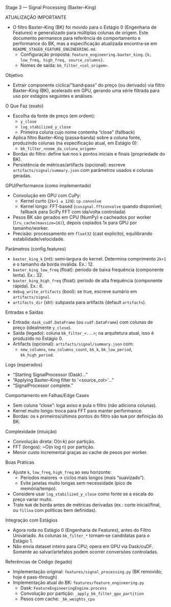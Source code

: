 Stage 3 — Signal Processing (Baxter–King)

ATUALIZAÇÃO IMPORTANTE

- O filtro Baxter–King (BK) foi movido para o Estágio 0 (Engenharia de Features) e generalizado para múltiplas colunas de origem. Este documento permanece para referência de comportamento e performance do BK, mas a especificação atualizada encontra‑se em `README_STAGE0_FEATURE_ENGINEERING.md`.
  - Configuração proposta: `feature_engineering.baxter_king.{k, low_freq, high_freq, source_columns}`.
  - Nomes de saída: `bk_filter_<col_origem>`.

Objetivo

- Extrair componente cíclica/“band‑pass” do preço (ou derivado) via filtro Baxter–King (BK), acelerado em GPU, gerando uma série filtrada para uso por estágios seguintes e análises.

O Que Faz (exato)

- Escolha da fonte de preço (em ordem):
  - `y_close`
  - `log_stabilized_y_close`
  - Primeira coluna cujo nome contenha “close” (fallback)
- Aplica filtro Baxter–King (passa‑banda) sobre a coluna fonte, produzindo colunas (na especificação atual, em Estágio 0):
  - `bk_filter_<nome_da_coluna_origem>`
- Bordas do filtro: define `NaN` nos `k` pontos iniciais e finais (propriedade do BK).
- Persistência de métricas/artifacts (opcional): escreve `artifacts/signal/summary.json` com parâmetros usados e colunas geradas.

GPU/Performance (como implementado)

- Convolução em GPU com CuPy:
  - Kernel curto (`2k+1 ≤ 129`): `cp.convolve`
  - Kernel longo: FFT‑based (`cusignal.fftconvolve` quando disponível; fallback para SciPy FFT com ida/volta controlada)
- Pesos BK são gerados em CPU (NumPy) e cacheados por worker (`lru_cache(maxsize=16)`), depois copiados 1x para GPU por tamanho/worker.
- Precisão: processamento em `float32` (cast explícito), equilibrando estabilidade/velocidade.

Parâmetros (config.features)

- `baxter_king_k` (int): semi‑largura do kernel. Determina comprimento `2k+1` e o tamanho da borda inválida. Ex.: 12.
- `baxter_king_low_freq` (float): período de baixa frequência (componente lenta). Ex.: 32.
- `baxter_king_high_freq` (float): período de alta frequência (componente rápida). Ex.: 6.
- `debug_write_artifacts` (bool): se true, escreve sumário em `artifacts/signal`.
- `artifacts_dir` (str): subpasta para artifacts (default `artifacts`).

Entradas e Saídas

- Entrada: `dask_cudf.DataFrame` (ou `cudf.DataFrame`) com colunas de preço (idealmente `y_close`).
- Saída (legado): coluna `bk_filter_<...>`; na arquitetura atual, isso é produzido no Estágio 0.
- Artifacts (opcional): `artifacts/signal/summary.json` com:
  - `new_columns`, `new_columns_count`, `bk_k`, `bk_low_period`, `bk_high_period`.

Logs (esperados)

- “Starting SignalProcessor (Dask)…”
- “Applying Baxter–King filter to '<source_col>'…”
- “SignalProcessor complete.”

Comportamento em Falhas/Edge Cases

- Sem coluna “close”: loga aviso e pula o filtro (não adiciona colunas).
- Kernel muito longo: troca para FFT para manter performance.
- Bordas: os `k` primeiros/últimos pontos do filtro são `NaN` por definição do BK.

Complexidade (intuição)

- Convolução direta: O(n·k) por partição.
- FFT (longos): ~O(n log n) por partição.
- Menor custo incremental graças ao cache de pesos por worker.

Boas Práticas

- Ajuste `k`, `low_freq`, `high_freq` ao seu horizonte:
  - Períodos maiores → ciclos mais longos (mais “suavizado”).
  - Evite janelas muito longas sem necessidade (pico de memória/tempo).
- Considere usar `log_stabilized_y_close` como fonte se a escala do preço variar muito.
- Trate `NaN` de borda antes de métricas derivadas (ex.: corte inicial/final, ou `fillna` com políticas bem definidas).

Integração com Estágios

- Agora roda no Estágio 0 (Engenharia de Features), antes do Filtro Univariado. As colunas `bk_filter_*` tornam‑se candidatas para o Estágio 1.
- Não envia dataset inteiro para CPU; opera em GPU via Dask/cuDF. Somente ao salvar/artefatos podem ocorrer conversões controladas.

Referências de Código (legado)

- Implementação original: `features/signal_processing.py` (BK removido; hoje é pass-through)
- Implementação atual do BK: `features/feature_engineering.py`
  - Dask: `FeatureEngineeringEngine.process`
  - Convolução por partição: `_apply_bk_filter_gpu_partition`
  - Pesos com cache: `_bk_weights_cpu`
